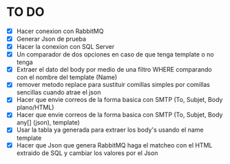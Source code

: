 # TO DO
- [X] Hacer conexion con RabbitMQ
- [X] Generar Json de prueba
- [X] Hacer la conexion con SQL Server
- [X] Un comparador de dos opciones en caso de que tenga template o no tenga
- [X] Extraer el dato del body por medio de una filtro WHERE comparando con el nombre del template (Name)
- [X] remover metodo replace para sustituir comillas simples por comillas sencillas cuando atrae el json
- [X] Hacer que envie correos de la forma basica con SMTP (To, Subjet, Body plano/HTML) 
- [X] Hacer que envie correos de la forma basica con SMTP (To, Subjet, Body any[] (json), template) 
- [X] Usar la tabla ya generada para extraer los body's usando el name template
- [X] Hacer que Json que genera RabbitMQ haga el matcheo con el HTML extraido de SQL y cambiar los valores por el Json
